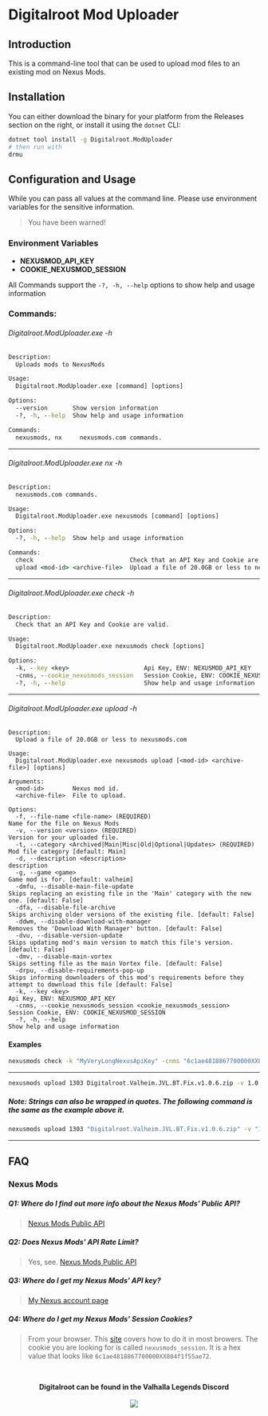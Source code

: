 # Digitalroot Mod Uploader

## Introduction

This is a command-line tool that can be used to upload mod files to an existing mod on Nexus Mods.

## Installation

You can either download the binary for your platform from the Releases section on the right, or install it using the `dotnet` CLI:

```bash
dotnet tool install -g Digitalroot.ModUploader
# then run with
drmu
```

## Configuration and Usage

While you can pass all values at the command line. 
Please use environment variables for the sensitive information. 

> You have been warned!

### Environment Variables
- __NEXUSMOD_API_KEY__ 
- __COOKIE_NEXUSMOD_SESSION__

All Commands support the `-?, -h, --help` options to show help and usage information

### Commands:

###### Digitalroot.ModUploader.exe -h
```bat
Description:
  Uploads mods to NexusMods

Usage:
  Digitalroot.ModUploader.exe [command] [options]

Options:
  --version       Show version information
  -?, -h, --help  Show help and usage information

Commands:
  nexusmods, nx     nexusmods.com commands.
```
---

###### Digitalroot.ModUploader.exe nx -h
```bat
Description:
  nexusmods.com commands.

Usage:
  Digitalroot.ModUploader.exe nexusmods [command] [options]

Options:
  -?, -h, --help  Show help and usage information

Commands:
  check                           Check that an API Key and Cookie are valid.
  upload <mod-id> <archive-file>  Upload a file of 20.0GB or less to nexusmods.com
```
---

###### Digitalroot.ModUploader.exe check -h
```bat
Description:
  Check that an API Key and Cookie are valid.

Usage:
  Digitalroot.ModUploader.exe nexusmods check [options]

Options:
  -k, --key <key>                     Api Key, ENV: NEXUSMOD_API_KEY
  -cnms, --cookie_nexusmods_session   Session Cookie, ENV: COOKIE_NEXUSMOD_SESSION <cookie_nexusmods_session>
  -?, -h, --help                      Show help and usage information
```
---

###### Digitalroot.ModUploader.exe upload -h
```
Description:
  Upload a file of 20.0GB or less to nexusmods.com

Usage:
  Digitalroot.ModUploader.exe nexusmods upload [<mod-id> <archive-file>] [options]

Arguments:
  <mod-id>        Nexus mod id.
  <archive-file>  File to upload.

Options:
  -f, --file-name <file-name> (REQUIRED)                               Name for the file on Nexus Mods
  -v, --version <version> (REQUIRED)                                   Version for your uploaded file.
  -t, --category <Archived|Main|Misc|Old|Optional|Updates> (REQUIRED)  Mod file category [default: Main]
  -d, --description <description>                                      description
  -g, --game <game>                                                    Game mod is for. [default: valheim]
  -dmfu, --disable-main-file-update                                    Skips replacing an existing file in the 'Main' category with the new one. [default: False]
  -dfa, --disable-file-archive                                         Skips archiving older versions of the existing file. [default: False]
  -ddwm, --disable-download-with-manager                               Removes the 'Download With Manager' button. [default: False]
  -dvu, --disable-version-update                                       Skips updating mod's main version to match this file's version. [default: False]
  -dmv, --disable-main-vortex                                          Skips setting file as the main Vortex file. [default: False]
  -drpu, --disable-requirements-pop-up                                 Skips informing downloaders of this mod's requirements before they attempt to download this file [default: False]
  -k, --key <key>                                                      Api Key, ENV: NEXUSMOD_API_KEY
  -cnms, --cookie_nexusmods_session <cookie_nexusmods_session>         Session Cookie, ENV: COOKIE_NEXUSMOD_SESSION
  -?, -h, --help                                                       Show help and usage information
```

#### Examples
```bash
nexusmods check -k "MyVeryLongNexusApiKey" -cnms "6c1ae4818867700000XX804f1f55ae72"
```
---
```bash
nexusmods upload 1303 Digitalroot.Valheim.JVL.BT.Fix.v1.0.6.zip -v 1.0.6 -f TestFile -t Main -ddwm -dmv -d "My Test File"
```
##### Note: Strings can also be wrapped in quotes. The following command is the same as the example above it.
```bash
nexusmods upload 1303 "Digitalroot.Valheim.JVL.BT.Fix.v1.0.6.zip" -v "1.0.6" -f "TestFile" -t Main -ddwm -dmv -d "My Test File"
```
---
## FAQ
### Nexus Mods
##### Q1: Where do I find out more info about the Nexus Mods' Public API?
> [Nexus Mods Public API](https://app.swaggerhub.com/apis-docs/NexusMods/nexus-mods_public_api_params_in_form_data/1.0)

##### Q2: Does Nexus Mods' API Rate Limit? 
> Yes, see. [Nexus Mods Public API](https://app.swaggerhub.com/apis-docs/NexusMods/nexus-mods_public_api_params_in_form_data/1.0)

##### Q3: Where do I get my Nexus Mods' API key? 
> [My Nexus account page](https://www.nexusmods.com/users/myaccount?tab=api%20access)

##### Q4: Where do I get my Nexus Mods' Session Cookies? 
> From your browser. This [site](https://www.cookieyes.com/how-to-check-cookies-on-your-website-manually/) covers how to do it in most browers.
> The cookie you are looking for is called `nexusmods_session`. It is a hex value that looks like `6c1ae4818867700000XX804f1f55ae72`.

 
<br />
<p align="center">
<b>Digitalroot can be found in the Valhalla Legends Discord</b><br /><br />
  <a href="https://discord.gg/SsMW3rm67u" target="_blank"><img src="https://digitalroot.net/img/vl/vl_logo_125x154.png"></a>
</p>
